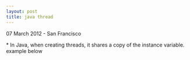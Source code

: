 ```yaml
---
layout: post
title: java thread
---
```


<p class="meta">07 March 2012 - San Francisco</p>
* In Java, when creating threads, it shares a copy of the instance variable. example below

<script src="https://gist.github.com/1988822.js"> </script>






